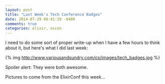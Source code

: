 ```yaml
---
layout: post
title: "Last Week's Tech Conference Badges"
date: 2014-07-29 00:41:29 -0400
comments: true
categories: elixir, oscon
---
```

I need to do some sort of proper write-up when I have a few hours to think about it, but here's what I did last week:

{% img http://www.variousandsundry.com/cs/images/tech_badges.jpg %}

Spoiler alert: They were both awesome.

Pictures to come from the ElixirConf this week...